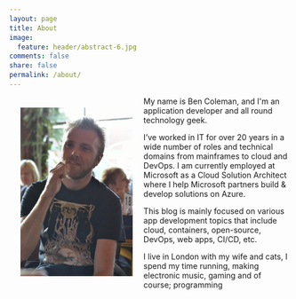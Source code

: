 ```yaml
---
layout: page
title: About
image:
  feature: header/abstract-6.jpg
comments: false
share: false
permalink: /about/
---
```

<img src='/images/about/about.jpg' width="40%" align="left" style="padding:20px"/>
My name is Ben Coleman, and I'm an application developer and all round technology geek. 

I’ve worked in IT for over 20 years in a wide number of roles and technical domains from mainframes to cloud and DevOps. I am currently employed at Microsoft as a Cloud Solution Architect where I help Microsoft partners build & develop solutions on Azure.  

This blog is mainly focused on various app development topics that include cloud, containers, open-source, DevOps, web apps, CI/CD, etc.  

I live in London with my wife and cats, I spend my time running, making electronic music, gaming and of course; programming